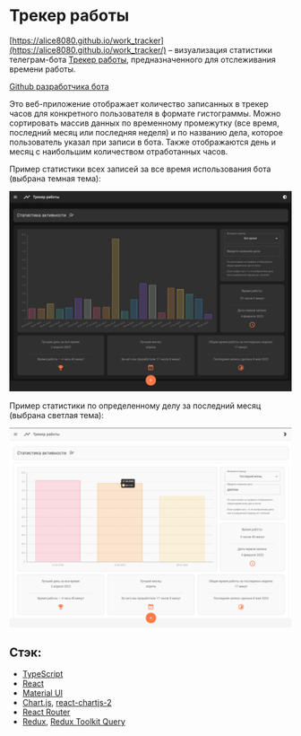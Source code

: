 # Трекер работы

[https://alice8080.github.io/work_tracker](https://alice8080.github.io/work_tracker/) – визуализация статистики телеграм-бота [Трекер работы](https://t.me/Treker_Raboty_Bot/), предназначенного для отслеживания времени работы. 

[Github разработчика бота](https://github.com/pe5ha)

Это веб-приложение отображает количество записанных в трекер часов для конкретного пользователя в формате гистограммы. Можно сортировать массив данных по временному промежутку (все время, последний месяц или последняя неделя) и по названию дела, которое пользователь указал при записи в бота. Также отображаются день и месяц с наибольшим количеством отработанных часов.

Пример статистики всех записей за все время использования бота (выбрана темная тема):

![Темная тема](/readme_assets/dark-theme.png)

Пример статистики по определенному делу за последний месяц (выбрана светлая тема):

![Светлая тема](/readme_assets/light-theme.png)

## Стэк:
- [TypeScript](https://www.typescriptlang.org/)
- [React](https://react.dev/)
- [Material UI](https://mui.com/)
- [Chart.js](https://www.chartjs.org/), [react-chartjs-2](https://react-chartjs-2.js.org/)
- [React Router](https://reactrouter.com/en/main)
- [Redux](https://redux.js.org/), [Redux Toolkit Query](https://redux-toolkit.js.org/rtk-query/overview)
